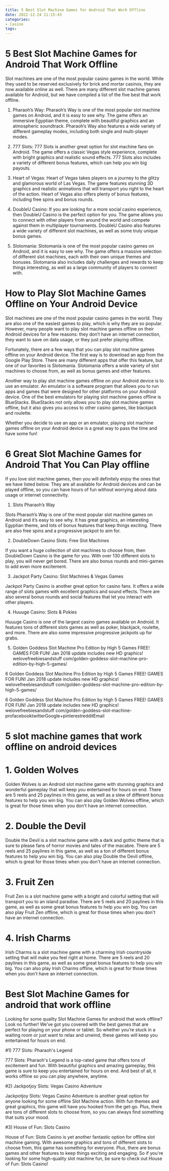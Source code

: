 ```yaml
---
title: 5 Best Slot Machine Games for Android That Work Offline
date: 2022-12-24 11:15:43
categories:
- Casino
tags:
---
```



#  5 Best Slot Machine Games for Android That Work Offline

Slot machines are one of the most popular casino games in the world. While they used to be reserved exclusively for brick and mortar casinos, they are now available online as well. There are many different slot machine games available for Android, but we have compiled a list of the five best that work offline.

1. Pharaoh’s Way: Pharaoh’s Way is one of the most popular slot machine games on Android, and it is easy to see why. The game offers an immersive Egyptian theme, complete with beautiful graphics and an atmospheric soundtrack. Pharaoh’s Way also features a wide variety of different gameplay modes, including both single and multi-player modes.

2. 777 Slots: 777 Slots is another great option for slot machine fans on Android. The game offers a classic Vegas style experience, complete with bright graphics and realistic sound effects. 777 Slots also includes a variety of different bonus features, which can help you win big payouts.

3. Heart of Vegas: Heart of Vegas takes players on a journey to the glitzy and glamorous world of Las Vegas. The game features stunning 3D graphics and realistic animations that will transport you right to the heart of the action. Heart of Vegas also offers plenty of bonus features, including free spins and bonus rounds.

4. DoubleU Casino: If you are looking for a more social casino experience, then DoubleU Casino is the perfect option for you. The game allows you to connect with other players from around the world and compete against them in multiplayer tournaments. DoubleU Casino also features a wide variety of different slot machines, as well as some truly unique bonus games.

5. Slotomania: Slotomania is one of the most popular casino games on Android, and it is easy to see why. The game offers a massive selection of different slot machines, each with their own unique themes and bonuses. Slotomania also includes daily challenges and rewards to keep things interesting, as well as a large community of players to connect with.

#  How to Play Slot Machine Games Offline on Your Android Device

Slot machines are one of the most popular casino games in the world. They are also one of the easiest games to play, which is why they are so popular. However, many people want to play slot machine games offline on their Android devices for a few reasons: they don’t have an internet connection, they want to save on data usage, or they just prefer playing offline.

Fortunately, there are a few ways that you can play slot machine games offline on your Android device. The first way is to download an app from the Google Play Store. There are many different apps that offer this feature, but one of our favorites is Slotomania. Slotomania offers a wide variety of slot machines to choose from, as well as bonus games and other features.

Another way to play slot machine games offline on your Android device is to use an emulator. An emulator is a software program that allows you to run apps and games that were designed for other platforms on your Android device. One of the best emulators for playing slot machine games offline is BlueStacks. BlueStacks not only allows you to play slot machine games offline, but it also gives you access to other casino games, like blackjack and roulette.

Whether you decide to use an app or an emulator, playing slot machine games offline on your Android device is a great way to pass the time and have some fun!

#  6 Great Slot Machine Games for Android That You Can Play offline

If you love slot machine games, then you will definitely enjoy the ones that we have listed below. They are all available for Android devices and can be played offline, so you can have hours of fun without worrying about data usage or internet connectivity.

1. Slots Pharaoh’s Way

 Slots Pharaoh’s Way is one of the most popular slot machine games on Android and it’s easy to see why. It has great graphics, an interesting Egyptian theme, and lots of bonus features that keep things exciting. There are also free spins and a progressive jackpot to aim for.

2. DoubleDown Casino Slots: Free Slot Machines

If you want a huge collection of slot machines to choose from, then DoubleDown Casino is the game for you. With over 130 different slots to play, you will never get bored. There are also bonus rounds and mini-games to add even more excitement.

3. Jackpot Party Casino: Slot Machines & Vegas Games

Jackpot Party Casino is another great option for casino fans. It offers a wide range of slots games with excellent graphics and sound effects. There are also several bonus rounds and social features that let you interact with other players.

4. Huuuge Casino: Slots & Pokies

Huuuge Casino is one of the largest casino games available on Android. It features tons of different slots games as well as poker, blackjack, roulette, and more. There are also some impressive progressive jackpots up for grabs.

5. Golden Goddess Slot Machine Pro Edition by High 5 Games FREE! GAMES FOR FUN! Jan 2018 update includes new HD graphics! welovefreebiesandstuff com/golden-goddess-slot-machine-pro-edition-by-high-5-games/

6 Golden Goddess Slot Machine Pro Edition by High 5 Games FREE! GAMES FOR FUN! Jan 2018 update includes new HD graphics! welovefreebiesandstuff com/golden-goddess-slot-machine-pro-edition-by-high-5-games/

6 Golden Goddess Slot Machine Pro Edition by High 5 Games FREE! GAMES FOR FUN! Jan 2018 update includes new HD graphics! welovefreebiesandstuff com/golden-goddess-slot-machine-profacebooktwitterGoogle+pinterestredditEmail

#  5 slot machine games that work offline on android devices

# 1. Golden Wolves

Golden Wolves is an Android slot machine game with stunning graphics and wonderful gameplay that will keep you entertained for hours on end. There are 5 reels and 25 paylines in this game, as well as a slew of different bonus features to help you win big. You can also play Golden Wolves offline, which is great for those times when you don't have an internet connection.

# 2. Double the Devil

Double the Devil is a slot machine game with a dark and gothic theme that is sure to please fans of horror movies and tales of the macabre. There are 5 reels and 25 paylines in this game, as well as a ton of different bonus features to help you win big. You can also play Double the Devil offline, which is great for those times when you don't have an internet connection.

# 3. Fruit Zen

Fruit Zen is a slot machine game with a bright and colorful setting that will transport you to an island paradise. There are 5 reels and 20 paylines in this game, as well as some great bonus features to help you win big. You can also play Fruit Zen offline, which is great for those times when you don't have an internet connection.

# 4. Irish Charms

Irish Charms is a slot machine game with a charming Irish countryside setting that will make you feel right at home. There are 5 reels and 20 paylines in this game, as well as some great bonus features to help you win big. You can also play Irish Charms offline, which is great for those times when you don't have an internet connection.

#  Best Slot Machine Games for android that work offline

Looking for some quality Slot Machine Games for android that work offline? Look no further! We’ve got you covered with the best games that are perfect for playing on your phone or tablet. So whether you’re stuck in a waiting room or just want to relax and unwind, these games will keep you entertained for hours on end.

#1) 777 Slots: Pharaoh's Legend

777 Slots: Pharaoh's Legend is a top-rated game that offers tons of excitement and fun. With beautiful graphics and amazing gameplay, this game is sure to keep you entertained for hours on end. And best of all, it works offline so you can play anywhere, anytime.

#2) Jackpotjoy Slots: Vegas Casino Adventure

Jackpotjoy Slots: Vegas Casino Adventure is another great option for anyone looking for some offline Slot Machine action. With fun themes and great graphics, this game will have you hooked from the get-go. Plus, there are tons of different slots to choose from, so you can always find something that suits your mood.

#3) House of Fun: Slots Casino


House of Fun: Slots Casino is yet another fantastic option for offline slot machine gaming. With awesome graphics and tons of different slots to choose from, this game has something for everyone. Plus, there are bonus games and other features to keep things exciting and engaging. So if you're looking for some high-quality slot machine fun, be sure to check out House of Fun: Slots Casino!
